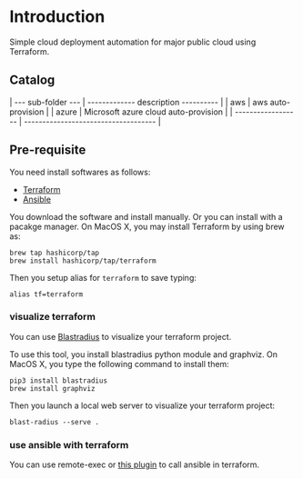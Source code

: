 # Introduction

Simple cloud deployment automation for major public cloud using Terraform.

## Catalog

| --- sub-folder --- | ------------- description ---------- |
| aws                | aws auto-provision                   |
| azure              | Microsoft azure cloud auto-provision |
| ------------------ | ------------------------------------ |

## Pre-requisite

You need install softwares as follows:

- [Terraform][1]
- [Ansible][2]

You download the software and install manually. Or you can install with a
pacakge manager.  On MacOS X, you may install Terraform by using brew as:

    brew tap hashicorp/tap
    brew install hashicorp/tap/terraform

Then you setup alias for `terraform` to save typing:

    alias tf=terraform

### visualize terraform

You can use [Blastradius][3] to visualize your terraform project.

To use this tool, you install blastradius python module and graphviz.
On MacOS X, you type the following command to install them:

    pip3 install blastradius
    brew install graphviz

Then you launch a local web server to visualize your terraform project:

    blast-radius --serve .

### use ansible with terraform

You can use remote-exec or [this plugin][4] to call ansible in terraform.

[1]: https://www.terraform.io/downloads.html
[2]: https://www.ansible.com/
[3]: https://28mm.github.io/blast-radius-docs/
[4]: https://github.com/radekg/terraform-provisioner-ansible

